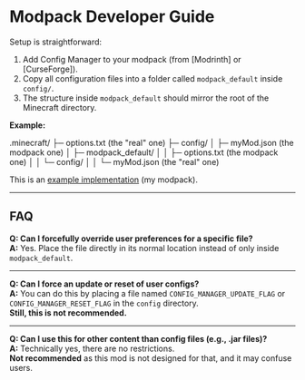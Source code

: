 # Modpack Developer Guide

Setup is straightforward:
1. Add Config Manager to your modpack (from [Modrinth] or [CurseForge]).
2. Copy all configuration files into a folder called `modpack_default` inside `config/`.
3. The structure inside `modpack_default` should mirror the root of the Minecraft directory.

**Example:**

.minecraft/
├─ options.txt (the "real" one)
├─ config/
│ ├─ myMod.json (the modpack one)
│ ├─ modpack_default/
│ │ ├─ options.txt (the modpack one)
│ │ └─ config/
│ │ └─ myMod.json (the "real" one)

This is an [example implementation](https://github.com/TheBossMagnus/Thunder) (my modpack).

---

## FAQ

**Q: Can I forcefully override user preferences for a specific file?**  
**A:** Yes. Place the file directly in its normal location instead of only inside `modpack_default`.

---

**Q: Can I force an update or reset of user configs?**  
**A:** You can do this by placing a file named `CONFIG_MANAGER_UPDATE_FLAG` or `CONFIG_MANAGER_RESET_FLAG` in the `config` directory.  
**Still, this is not recommended.**

---

**Q: Can I use this for other content than config files (e.g., .jar files)?**  
**A:** Technically yes, there are no restrictions.  
**Not recommended** as this mod is not designed for that, and it may confuse users.
